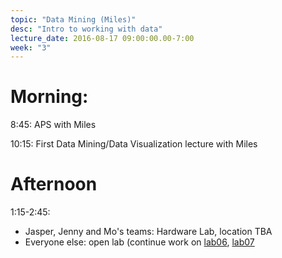 ```yaml
---
topic: "Data Mining (Miles)"
desc: "Intro to working with data"
lecture_date: 2016-08-17 09:00:00.00-7:00
week: "3"
---
```



# Morning:

8:45: APS with Miles

10:15: First Data Mining/Data Visualization lecture with Miles

# Afternoon

1:15-2:45: 
* Jasper, Jenny and Mo's teams: Hardware Lab, location TBA
* Everyone else: open lab (continue work on [lab06](/lab/lab06/), [lab07](/lab/lab07/)
